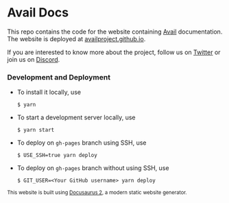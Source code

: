 # Avail Docs

This repo contains the code for the website containing [Avail](https://www.availproject.org/) documentation. The website is deployed at [availproject.github.io](https://availproject.github.io/). 

If you are interested to know more about the project, follow us on [Twitter](https://twitter.com/AvailProject) or join us on [Discord](https://discord.gg/y6fHnxZQX8).

### Development and Deployment
- To install it locally, use
  ```
  $ yarn
  ```

- To start a development server locally, use
  ```
  $ yarn start
  ```

- To deploy on `gh-pages` branch using SSH, use
  ```
  $ USE_SSH=true yarn deploy
  ```

- To deploy on `gh-pages` branch without using SSH, use
  ```
  $ GIT_USER=<Your GitHub username> yarn deploy
  ```

<sup>This website is built using [Docusaurus 2](https://docusaurus.io/), a modern static website generator.</sup>

